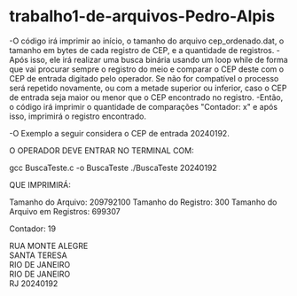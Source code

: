 # trabalho1-de-arquivos-Pedro-Alpis

-O código irá imprimir ao início, o tamanho do arquivo cep_ordenado.dat, o tamanho em bytes de cada registro de CEP, e a quantidade de registros.
-Após isso, ele irá realizar uma busca binária usando um loop while de forma que vai procurar sempre o registro do meio e comparar o CEP deste com o CEP de entrada digitado pelo operador. Se não for compatível o processo será repetido novamente, ou com a metade superior ou inferior, caso o CEP de entrada seja maior ou menor que o CEP encontrado no registro.
-Então, o código irá imprimir o quantidade de comparações "Contador: x" e após isso, imprimirá o registro encontrado.


-O Exemplo a seguir considera o CEP de entrada 20240192.

O OPERADOR DEVE ENTRAR NO TERMINAL COM:

gcc BuscaTeste.c -o BuscaTeste
./BuscaTeste 20240192

QUE IMPRIMIRÁ:

Tamanho do Arquivo: 209792100
Tamanho do Registro: 300
Tamanho do Arquivo em Registros: 699307



Contador: 19

RUA MONTE ALEGRE                                                        
SANTA TERESA                                                            
RIO DE JANEIRO                                                          
RIO DE JANEIRO                                                          
RJ
20240192


